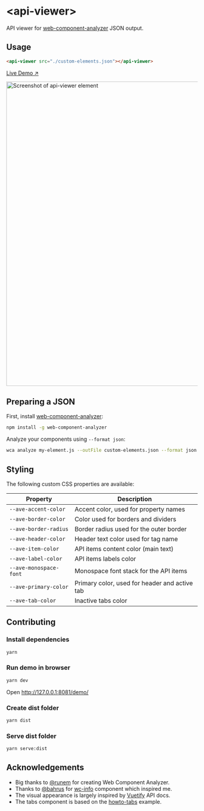 # &lt;api-viewer&gt;

API viewer for [web-component-analyzer](https://github.com/runem/web-component-analyzer) JSON output.

## Usage

```html
<api-viewer src="./custom-elements.json"></api-viewer>
```

[Live Demo ↗](https://api-viewer-element.netlify.com/)

[<img src="https://raw.githubusercontent.com/web-padawan/api-viewer-element/master/screenshot.png" alt="Screenshot of api-viewer element" width="800">](https://api-viewer-element.netlify.com/)

## Preparing a JSON

First, install [web-component-analyzer](https://github.com/runem/web-component-analyzer):

```sh
npm install -g web-component-analyzer
```

Analyze your components using `--format json`:

```sh
wca analyze my-element.js --outFile custom-elements.json --format json
```

## Styling

The following custom CSS properties are available:

| Property               | Description                                   |
|------------------------|-----------------------------------------------|
| `--ave-accent-color`   | Accent color, used for property names         |
| `--ave-border-color`   | Color used for borders and dividers           |
| `--ave-border-radius`  | Border radius used for the outer border       |
| `--ave-header-color`   | Header text color used for tag name           |
| `--ave-item-color`     | API items content color (main text)           |
| `--ave-label-color`    | API items labels color                        |
| `--ave-monospace-font` | Monospace font stack for the API items        |
| `--ave-primary-color`  | Primary color, used for header and active tab |
| `--ave-tab-color`      | Inactive tabs color                           |

## Contributing

### Install dependencies

```sh
yarn
```

### Run demo in browser

```sh
yarn dev
```

Open http://127.0.0.1:8081/demo/

### Create dist folder

```sh
yarn dist
```

### Serve dist folder

```sh
yarn serve:dist
```

## Acknowledgements

- Big thanks to [@runem](http://github.com/runem) for creating Web Component Analyzer.
- Thanks to [@bahrus](https://github.com/bahrus) for [wc-info](https://github.com/bahrus/wc-info) component which inspired me.
- The visual appearance is largely inspired by [Vuetify](https://vuetifyjs.com/en/getting-started/quick-start) API docs.
- The tabs component is based on the [howto-tabs](https://developers.google.com/web/fundamentals/web-components/examples/howto-tabs) example.
